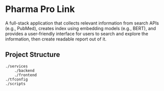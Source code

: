 # Pharma Pro Link
A full-stack application that collects relevant information from search APIs (e.g., PubMed), creates index using embedding models (e.g., BERT), and provides a user-friendly interface for users to search and explore the information, then create readable report out of it.

## Project Structure
```
./services
    ./backend
    ./frontend
./tfconfig
./scripts
```
